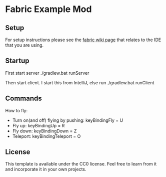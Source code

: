 # Fabric Example Mod

## Setup

For setup instructions please see the [fabric wiki page](https://fabricmc.net/wiki/tutorial:setup) that relates to the IDE that you are using.

## Startup
First start server
./gradlew.bat runServer

Then start client.
I start this from IntelliJ, else run ./gradlew.bat runClient

## Commands
How to fly:
- Turn on(and off) flying by pushing: keyBindingFly = U
- Fly up: keyBindingUp = R
- Fly down: keyBindingDown = Z
- Teleport: keyBindingTeleport = O

## License

This template is available under the CC0 license. Feel free to learn from it and incorporate it in your own projects.
